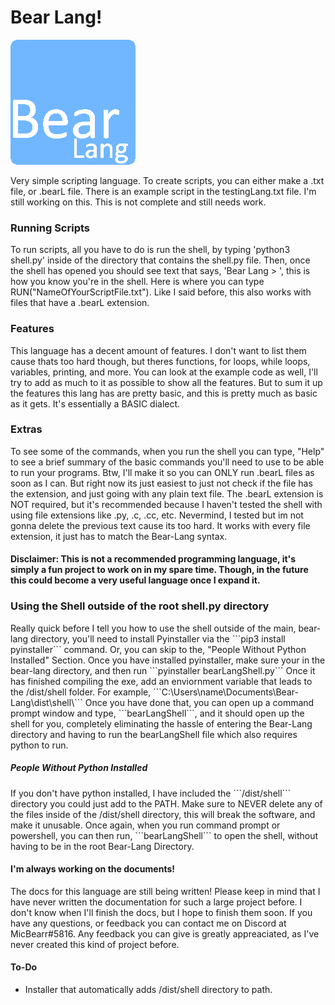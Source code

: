<h1>Bear Lang!</h1>
<img src="logo.png" alt="Bear Lang" width='200' height='200'>
<p>Very simple scripting language. To create scripts, you can either make a .txt file, or .bearL file.
There is an example script in the testingLang.txt file.
I'm still working on this. This is not complete and still needs work.
</p>
     
<h3>Running Scripts</h3>
<p>To run scripts, all you have to do is run the shell, by typing 'python3 shell.py' inside of the directory that contains the shell.py file.
 Then, once the shell has opened you should see text that says, 'Bear Lang > ', this is how you know you're in the shell. Here is where you can type RUN("NameOfYourScriptFile.txt"). Like I said before, this also works with files that have a .bearL extension.</p>

<h3>Features</h3>
<p>This language has a decent amount of features. I don't want to list them cause thats too hard though, but theres functions, for loops, while loops, variables, printing, and more. You can look at the example code as well, I'll try to add as much to it as possible to show all the features. But to sum it up the features this lang has are pretty basic, and this is pretty much as basic as it gets. It's essentially a BASIC dialect.</p>

<h3>Extras</h3>
<p>To see some of the commands, when you run the shell you can type, "Help" to see a brief summary of the basic commands you'll need to use to be able to run your programs. Btw, I'll make it so you can ONLY run .bearL files as soon as I can. But right now its just easiest to just not check if the file has the extension, and just going with any plain text file. The .bearL extension is NOT required, but it's recommended because I haven't tested the shell with using file extensions like .py, .c, .cc, etc. Nevermind, I tested but im not gonna delete the previous text cause its too hard. It works with every file extension, it just has to match the Bear-Lang syntax.</p>
<h4>Disclaimer: This is not a recommended programming language, it's simply a fun project to work on in my spare time. Though, in the future this could become a very useful language once I expand it.</h4>
<h3>Using the Shell outside of the root shell.py directory</h3>
<p>Really quick before I tell you how to use the shell outside of the main, bear-lang directory, you'll need to install Pyinstaller via the ```pip3 install pyinstaller``` command. Or, you can skip to the, "People Without Python Installed" Section. Once you have installed pyinstaller, make sure your in the bear-lang directory, and then run ```pyinstaller bearLangShell.py``` Once it has finished compiling the exe, add an enviornment variable that leads to the /dist/shell folder. For example, ```C:\Users\name\Documents\Bear-Lang\dist\shell\``` Once you have done that, you can open up a command prompt window and type, ```bearLangShell```, and it should open up the shell for you, completely eliminating the hassle of entering the Bear-Lang directory and having to run the bearLangShell file which also requires python to run.</p>
<h5>People Without Python Installed</h5>
<p>If you don't have python installed, I have included the ```/dist/shell``` directory you could just add to the PATH. Make sure to NEVER delete any of the files inside of the /dist/shell directory, this will break the software, and make it unusable. Once again, when you run command prompt or powershell, you can then run, ```bearLangShell``` to open the shell, without having to be in the root Bear-Lang Directory.</p>

<h4>I'm always working on the documents!</h4>
<p>The docs for this language are still being written! Please keep in mind that I have never written the documentation for such a large project before. I don't know when I'll finish the docs, but I hope to finish them soon. If you have any questions, or feedback you can contact me on Discord at MicBearr#5816. Any feedback you can give is greatly appreaciated, as I've never created this kind of project before.</p>

<h4>To-Do</h4>
<ul>
     <li>Installer that automatically adds /dist/shell directory to path.</li>
</ul>